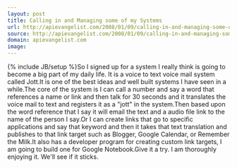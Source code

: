 ```yaml
---
layout: post
title: Calling in and Managing some of my Systems
url: http://apievangelist.com/2008/01/09/calling-in-and-managing-some-of-my-systems/
source: http://apievangelist.com/2008/01/09/calling-in-and-managing-some-of-my-systems/
domain: apievangelist.com
image: 
---
```

{% include JB/setup %}So I signed up for a system I really think is going to become a big part of my daily life.   It is a voice to text voice mail system called Jott.It is one of the best ideas and well built systems I have seen in a while.The core of the system is I can call a number and say a word that references a name or link and then talk for 30 seconds and it translates the voice mail to text and registers it as a "jott" in the system.Then based upon the word reference that I say it will email the text and a audio file link to the name of the person I say.Or I can create links that go to specific applications and say that keyword and then it takes that text translation and publishes to that link target such as Blogger, Google Calendar, or Remember the Milk.It also has a developer program for creating custom link targets, I am going to build one for Google Notebook.Give it a try.  I am thoroughly enjoying it.  We'll see if it sticks.